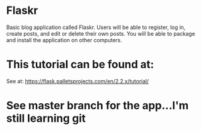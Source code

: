 # Flaskr
Basic blog application called Flaskr. Users will be able to register, log in, create posts, and edit or delete their own posts. You will be able to package and install the application on other computers.

# This tutorial can be found at:
See at: https://flask.palletsprojects.com/en/2.2.x/tutorial/

# See master branch for the app...I'm still learning git
